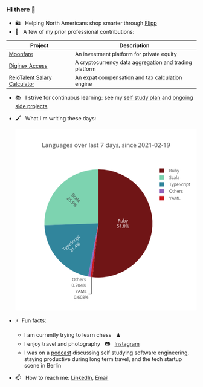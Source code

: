 ### Hi there 👋

- :shopping: &nbsp; Helping North Americans shop smarter through [Flipp](https://flipp.com/home)
- 🔭 &nbsp; A few of my prior professional contributions:

| Project                                                                      | Description                                            |
| ---------------------------------------------------------------------------- | ------------------------------------------------------ |
| [Moonfare](https://www.moonfare.com/)                                        | An investment platform for private equity              |
| [Diginex Access](https://www.diginex.com/diginex-access/)                    | A cryptocurrency data aggregation and trading platform |
| [ReloTalent Salary Calculator](https://www.relotalent.com/salary-calculator) | An expat compensation and tax calculation engine       |

- :books: &nbsp; I strive for continuous learning: see my [self study plan](https://github.com/users/mtanzim/projects/4◊) and [ongoing side projects](https://github.com/users/mtanzim/projects/5)

- :paintbrush: &nbsp; What I'm writing these days:
  <!-- START_WAKA -->
    ![Language Statistics](waka1613714575890.png "Languages")
    <!-- END_WAKA -->

- ⚡&nbsp; Fun facts:
  - I am currently trying to learn chess &nbsp; :chess_pawn:
  - I enjoy travel and photography &nbsp; :camera: &nbsp; [Instagram](https://www.instagram.com/tanzim_m/?hl=en)
  - I was on a [podcast](https://open.spotify.com/episode/5u3gXFNGomUkKimQHE9sgG?si=Op9ZjqG-RcuyWr9Uek2TvA) discussing self studying software engineering, staying productive during long term travel, and the tech startup scene in Berlin
- 📫 &nbsp; How to reach me: [LinkedIn](https://www.linkedin.com/in/tanzim-mokammel), [Email](mailto:mtanzim@gmail.com)
